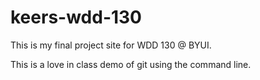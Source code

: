 # keers-wdd-130
This is my final project site for WDD 130 @ BYUI.

This is a love in class demo of git using the command line.